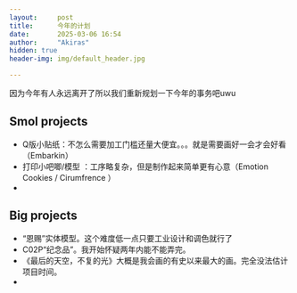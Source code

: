 ```yaml
---
layout:     post
title:      今年的计划
date:       2025-03-06 16:54
author:     "Akiras"
hidden: true
header-img: img/default_header.jpg

---
```


因为今年有人永远离开了所以我们重新规划一下今年的事务吧uwu

## Smol projects
- Q版小贴纸：不怎么需要加工门槛还量大便宜。。。就是需要画好一会才会好看（Embarkin）
- 打印小吧唧/模型 ：工序略复杂，但是制作起来简单更有心意（Emotion Cookies / Cirumfrence ）
- 

## Big projects
- “恩赐”实体模型。这个难度低一点只要工业设计和调色就行了
- C02P“纪念品”。我开始怀疑两年内能不能弄完。
- 《最后的天空，不复的光》大概是我会画的有史以来最大的画。完全没法估计项目时间。
- 
